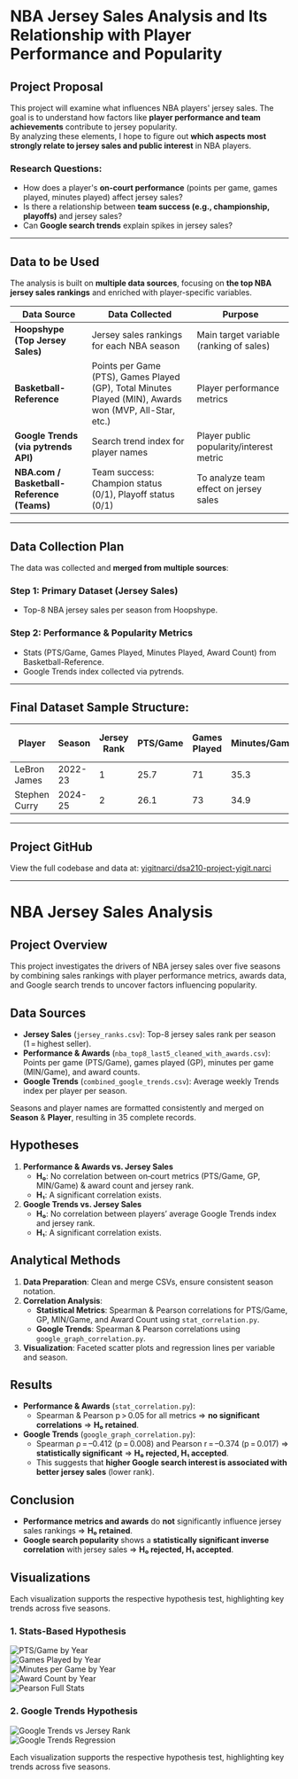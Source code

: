 # NBA Jersey Sales Analysis and Its Relationship with Player Performance and Popularity

## Project Proposal

This project will examine what influences NBA players' jersey sales. The goal is to understand how factors like **player performance and team achievements** contribute to jersey popularity.  
By analyzing these elements, I hope to figure out **which aspects most strongly relate to jersey sales and public interest** in NBA players.

### Research Questions:
- How does a player's **on-court performance** (points per game, games played, minutes played) affect jersey sales?
- Is there a relationship between **team success (e.g., championship, playoffs)** and jersey sales?
- Can **Google search trends** explain spikes in jersey sales?

---

## Data to be Used

The analysis is built on **multiple data sources**, focusing on **the top NBA jersey sales rankings** and enriched with player-specific variables.

| Data Source                                      | Data Collected                                      | Purpose                                         |
|--------------------------------------------------|-----------------------------------------------------|------------------------------------------------|
| **Hoopshype (Top Jersey Sales)**                 | Jersey sales rankings for each NBA season          | Main target variable (ranking of sales)       |
| **Basketball-Reference**                         | Points per Game (PTS), Games Played (GP), Total Minutes Played (MIN), Awards won (MVP, All-Star, etc.) | Player performance metrics                    |
| **Google Trends (via pytrends API)**             | Search trend index for player names               | Player public popularity/interest metric     |
| **NBA.com / Basketball-Reference (Teams)**      | Team success: Champion status (0/1), Playoff status (0/1) | To analyze team effect on jersey sales       |

---

## Data Collection Plan

The data was collected and **merged from multiple sources**:

### Step 1: **Primary Dataset (Jersey Sales)**
- Top-8 NBA jersey sales per season from Hoopshype.

### Step 2: **Performance & Popularity Metrics**
- Stats (PTS/Game, Games Played, Minutes Played, Award Count) from Basketball-Reference.
- Google Trends index collected via pytrends.

---

## Final Dataset Sample Structure:

| Player          | Season   | Jersey Rank | PTS/Game | Games Played | Minutes/Game | Award Count | Avg Google Trends |
|-----------------|----------|-------------|----------|----------------|----------------|---------------|--------------------|
| LeBron James    | 2022-23  | 1           | 25.7     | 71             | 35.3           | 3             | 21.5               |
| Stephen Curry   | 2024-25  | 2           | 26.1     | 73             | 34.9           | 0             | 20.2               |

---

## Project GitHub
View the full codebase and data at: [yigitnarci/dsa210-project-yigit.narci](https://github.com/yigitnarci/dsa210-project-yigit.narci)

---

# NBA Jersey Sales Analysis

## Project Overview
This project investigates the drivers of NBA jersey sales over five seasons by combining sales rankings with player performance metrics, awards data, and Google search trends to uncover factors influencing popularity.

## Data Sources
- **Jersey Sales** (`jersey_ranks.csv`): Top-8 jersey sales rank per season (1 = highest seller).
- **Performance & Awards** (`nba_top8_last5_cleaned_with_awards.csv`): Points per game (PTS/Game), games played (GP), minutes per game (MIN/Game), and award counts.
- **Google Trends** (`combined_google_trends.csv`): Average weekly Trends index per player per season.

Seasons and player names are formatted consistently and merged on **Season** & **Player**, resulting in 35 complete records.

## Hypotheses
1. **Performance & Awards vs. Jersey Sales**
   - **H₀**: No correlation between on‐court metrics (PTS/Game, GP, MIN/Game) & award count and jersey rank.
   - **H₁**: A significant correlation exists.
2. **Google Trends vs. Jersey Sales**
   - **H₀**: No correlation between players’ average Google Trends index and jersey rank.
   - **H₁**: A significant correlation exists.

## Analytical Methods
1. **Data Preparation**: Clean and merge CSVs, ensure consistent season notation.
2. **Correlation Analysis**:
   - **Statistical Metrics**: Spearman & Pearson correlations for PTS/Game, GP, MIN/Game, and Award Count using `stat_correlation.py`.
   - **Google Trends**: Spearman & Pearson correlations using `google_graph_correlation.py`.
3. **Visualization**: Faceted scatter plots and regression lines per variable and season.

## Results
- **Performance & Awards** (`stat_correlation.py`):
  - Spearman & Pearson p > 0.05 for all metrics ⇒ **no significant correlations** ⇒ **H₀ retained**.
- **Google Trends** (`google_graph_correlation.py`):  
  - Spearman ρ = –0.412 (p = 0.008) and Pearson r = –0.374 (p = 0.017) ⇒ **statistically significant** ⇒ **H₀ rejected, H₁ accepted**.  
  - This suggests that **higher Google search interest is associated with better jersey sales** (lower rank).

## Conclusion
- **Performance metrics and awards** do **not** significantly influence jersey sales rankings ⇒ **H₀ retained**.
- **Google search popularity** shows a **statistically significant inverse correlation** with jersey sales ⇒ **H₀ rejected, H₁ accepted**.

## Visualizations

Each visualization supports the respective hypothesis test, highlighting key trends across five seasons.

### 1. Stats-Based Hypothesis

![PTS/Game by Year](figures/ptg-game-by-year.png)  
![Games Played by Year](figures/games-played-by-year.png)  
![Minutes per Game by Year](figures/minute-per-game-average-by-year.png)  
![Award Count by Year](figures/award-by-year.png)  
![Pearson Full Stats](figures/pearson-fig-whole-stats.png)  

### 2. Google Trends Hypothesis

![Google Trends vs Jersey Rank](figures/google-data-jersey-rank.png)  
![Google Trends Regression](figures/google-trend-corr.png)


Each visualization supports the respective hypothesis test, highlighting key trends across five seasons.

